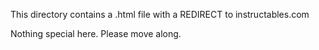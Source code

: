 This directory contains a .html file with a REDIRECT to instructables.com

Nothing special here. Please move along.
